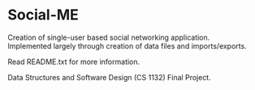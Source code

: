Social-ME
======================

Creation of single-user based social networking application. 
<br>Implemented largely through creation of data files and imports/exports.

Read README.txt for more information.

Data Structures and Software Design (CS 1132) Final Project.


